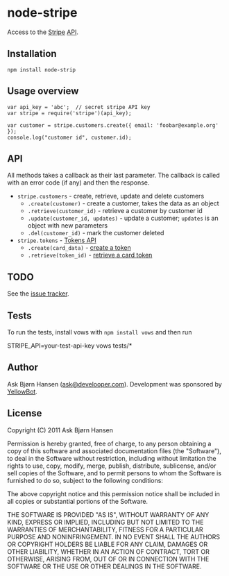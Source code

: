 # node-stripe

Access to the [Stripe](https://stripe.com/) [API](http://stripe.com/api).


## Installation

`npm install node-strip`

## Usage overview


    var api_key = 'abc';  // secret stripe API key
    var stripe = require('stripe')(api_key);

    var customer = stripe.customers.create({ email: 'foobar@example.org' });
    console.log("customer id", customer.id);


## API

All methods takes a callback as their last parameter. The callback is called with an error code (if any) and then
the response.

* `stripe.customers` - create, retrieve, update and delete customers
   * `.create(customer)` - create a customer, takes the data as an object
   * `.retrieve(customer_id)` - retrieve a customer by customer id
   * `.update(customer_id, updates)` - update a customer; `updates` is an object with new parameters
   * `.del(customer_id)` - mark the customer deleted
* `stripe.tokens` - [Tokens API](https://stripe.com/api/docs#tokens)
   * `.create(card_data)` - [create a token](https://stripe.com/api/docs#create_token)
   * `.retrieve(token_id)` - [retrieve a card token](https://stripe.com/api/docs#retrieve_token)

## TODO

See the [issue tracker](http://github.com/abh/node-stripe).

## Tests

To run the tests, install vows with `npm install vows` and then run

   STRIPE_API=your-test-api-key vows tests/*

## Author

Ask Bjørn Hansen (ask@develooper.com). Development was sponsored by [YellowBot](http://www.yellowbot.com/).


## License

Copyright (C) 2011 Ask Bjørn Hansen

Permission is hereby granted, free of charge, to any person obtaining a copy
of this software and associated documentation files (the "Software"), to deal
in the Software without restriction, including without limitation the rights
to use, copy, modify, merge, publish, distribute, sublicense, and/or sell
copies of the Software, and to permit persons to whom the Software is
furnished to do so, subject to the following conditions:

The above copyright notice and this permission notice shall be included in
all copies or substantial portions of the Software.

THE SOFTWARE IS PROVIDED "AS IS", WITHOUT WARRANTY OF ANY KIND, EXPRESS OR
IMPLIED, INCLUDING BUT NOT LIMITED TO THE WARRANTIES OF MERCHANTABILITY,
FITNESS FOR A PARTICULAR PURPOSE AND NONINFRINGEMENT. IN NO EVENT SHALL THE
AUTHORS OR COPYRIGHT HOLDERS BE LIABLE FOR ANY CLAIM, DAMAGES OR OTHER
LIABILITY, WHETHER IN AN ACTION OF CONTRACT, TORT OR OTHERWISE, ARISING FROM,
OUT OF OR IN CONNECTION WITH THE SOFTWARE OR THE USE OR OTHER DEALINGS IN
THE SOFTWARE.